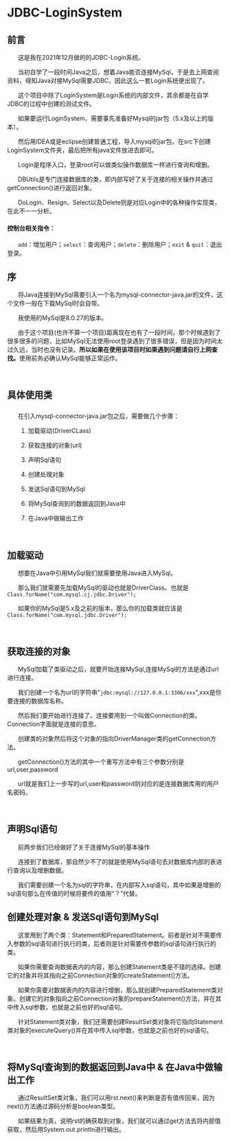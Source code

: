 <body>
<h1 >JDBC-LoginSystem</h1>
<h2 >前言</h2>
	<div style="text-indent: 25px">
<p >这是我在2021年12月做的的JDBC-Login系统。</p>
<p>当初自学了一段时间Java之后，想着Java能否连接MySql，于是去上网查阅资料，得知Java对接MySql需要JDBC，因此这么一套Login系统便出现了。</p>
<p>这个项目中除了LoginSystem是Login系统的内部文件，其余都是在自学JDBC的过程中创建的测试文件。</p>
<p>如果要运行LoginSystem，需要事先准备好Mysql的jar包（5.x及以上的版本）。</p>
<p>然后用IDEA或是eclipse创建普通工程，导入mysql的jar包，在src下创建LoginSystem文件夹，最后把所有java文件放进去即可。</p>
<p>Login是程序入口，登录root可以做类似操作数据库一样进行查询和增删。</p>
<p>DBUtils是专门连接数据库的类，即内部写好了关于连接的相关操作并通过getConnection()进行返回对象。</p>
<p>DoLogin、Resign、Select以及Delete则是对应Login中的各种操作实现类，在此不一一分析。</p>
	</div>
<h4 >控制台相关指令：</h4>
<p style="text-indent:25px"><code>add</code>：增加用户；<code>select</code>：查询用户；<code>delete</code>：删除用户；<code>exit</code> &amp; <code>quit</code>：退出登录。</p>
<h2 >序</h2>
	<div style="text-indent: 25px">
<p>将Java连接到MySql需要引入一个名为mysql-connector-java.jar的文件，这个文件一般在下载MySql时会自带。</p>
<p>我使用的MySql是8.0.27的版本。</p>
<p>由于这个项目(也许不算一个项目)距离现在也有了一段时间，那个时候遇到了很多很多的问题，比如MySql无法使用root登录遇到了很多错误，但是因为时间太过久远，当时也没有记录。<strong>所以如果在使用该项目时如果遇到问题请自行上网查找。</strong>使用前务必确认MySql能够正常运作。</p>
<p>&nbsp;</p>
	</div>
<h2 >具体使用类</h2>
<div style="margin: 25px">
<p>在引入mysql-connector-java.jar包之后，需要做几个步骤：</p>
<ol>
<li><p>加载驱动(DriverCLass)</p>
</li>
<li><p>获取连接的对象(url)</p>
</li>
<li><p>声明Sql语句</p>
</li>
<li><p>创建处理对象</p>
</li>
<li><p>发送Sql语句到MySql</p>
</li>
<li><p>将MySql查询到的数据返回到Java中</p>
</li>
<li><p>在Java中做输出工作</p>
<p>&nbsp;</p>
</li>

</ol>
	</div>
<h2 >加载驱动</h2>
	<div style="text-indent: 25px">
<p>想要在Java中引用MySql我们就需要使用Java进入MySql。</p>
<p>那么我们就需要先加载MySql的驱动也就是DriverClass。也就是<code>Class.forName(&quot;com.mysql.cj.jdbc.Driver&quot;);</code></p>
<p>如果你的MySql是5.x及之前的版本，那么你的加载类就应该是<code>Class.forName(&quot;com.mysql.jdbc.Driver&quot;);</code></p>
<p>&nbsp;</p>
		</div>
<h2 >获取连接的对象</h2>
	<div style="text-indent: 25px">
<p>MySql加载了类驱动之后，就要开始连接MySql,连接MySql的方法是通过url进行连接。</p>
<p>我们创建一个名为url的字符串&quot;<code>jdbc:mysql://127.0.0.1:3306/xxx</code>&quot;,xxx是你要连接的数据库名称。</p>
<p>然后我们要开始进行连接了。连接要用到一个叫做Connection的类。Connection字面就是连接的意思。</p>
<p>创建类的对象然后将这个对象的指向DriverManager类的getConnection方法。</p>
<p>getConnection()方法的其中一个重写方法中有三个参数分别是url,user,password</p>
<p>url就是我们上一步写的url,user和password则对应的是连接数据库用的用户名密码。</p>
<p>&nbsp;</p>
		</div>
<h2 >声明Sql语句</h2>
	<div style="text-indent: 25px">
<p>前两步我们已经做好了关于连接MySql的基本操作</p>
<p>连接到了数据库，那自然少不了的就是使用MySql语句去对数据库内部的表进行查询以及增删数据。</p>
<p>我们需要创建一个名为sql的字符串，在内部写入sql语句，其中如果是增删的sql语句那么在传值的时候将要传的值用“？”代替。</p>
		</div>
<h2 >创建处理对象 &amp; 发送Sql语句到MySql</h2>
	<div style="text-indent: 25px">
<p>这里用到了两个类：Statement和PreparedStatement。前者是针对不需要传入参数的sql语句进行执行的类，后者则是针对需要传参数的sql语句进行执行的类。</p>
<p>如果你需要查询数据表内的内容，那么创建Statement类是不错的选择。创建它的对象并将其指向之前Connection对象的createStatement()方法。</p>
<p>如果你需要对数据表内的内容进行增删，那么就创建PreparedStatement类对象。创建它的对象指向之前Connection对象的prepareStatement()方法，并在其中传入sql参数，也就是之前也好的sql语句。</p>
<p>针对Statement类对象，我们还需要创建ResultSet类对象将它指向Statement类对象的executeQuery()并在其中传入sql参数，也就是之前也好的sql语句。</p>
<p>&nbsp;</p>
	</div>
<h2 >将MySql查询到的数据返回到Java中 &amp; 在Java中做输出工作</h2>
	<div style="text-indent: 25px">
<p>通过ResultSet类对象，我们可以用rst.next()来判断是否有值传回来，因为next()方法通过源码分析是boolean类型。</p>
<p>如果结果为真，说明rst的确获取到对象，我们就可以通过get方法去将内部值获取，然后用System.out.println进行输出。</p>
<p>&nbsp;</p>
</div>
</body>
